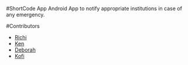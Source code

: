 #ShortCode App
Android App to notify appropriate institutions in case of any emergency.

#Contributors 
<ul>
<li><a href="https://github.com/kingrichie4u">Richi </a></li>
<li><a href="https://github.com/kennyung6">Ken </a></li>
<li><a href="https://github.com/delasigh">Deborah </a></li>
<li><a href="https://github.com/iamkarsoft">Kofi</a></li>
</ul>
